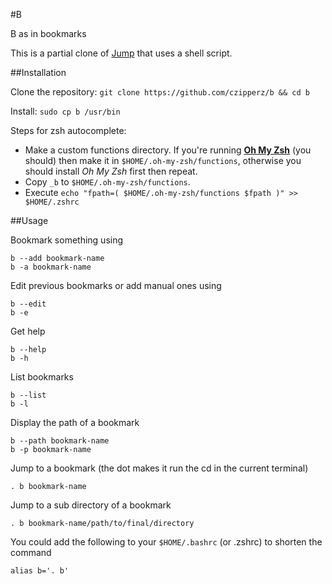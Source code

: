 #B

B as in bookmarks

This is a partial clone of [Jump](https://github.com/flavio/jump) that uses a shell script.

##Installation

Clone the repository: `git clone https://github.com/czipperz/b && cd b`

Install: `sudo cp b /usr/bin`

Steps for zsh autocomplete:

* Make a custom functions directory. If you're running **[Oh My Zsh](https://github.com/robbyrussell/oh-my-zsh)** (you should) then make it in `$HOME/.oh-my-zsh/functions`, otherwise you should install *Oh My Zsh* first then repeat.
* Copy `_b` to `$HOME/.oh-my-zsh/functions`.
* Execute `echo "fpath=( $HOME/.oh-my-zsh/functions $fpath )" >> $HOME/.zshrc`

##Usage

Bookmark something using

    b --add bookmark-name
    b -a bookmark-name

Edit previous bookmarks or add manual ones using

    b --edit
	b -e

Get help

    b --help
	b -h

List bookmarks

    b --list
	b -l

Display the path of a bookmark

    b --path bookmark-name
	b -p bookmark-name

Jump to a bookmark (the dot makes it run the cd in the current terminal)

    . b bookmark-name

Jump to a sub directory of a bookmark

    . b bookmark-name/path/to/final/directory

You could add the following to your `$HOME/.bashrc` (or .zshrc) to shorten the command

    alias b='. b'
